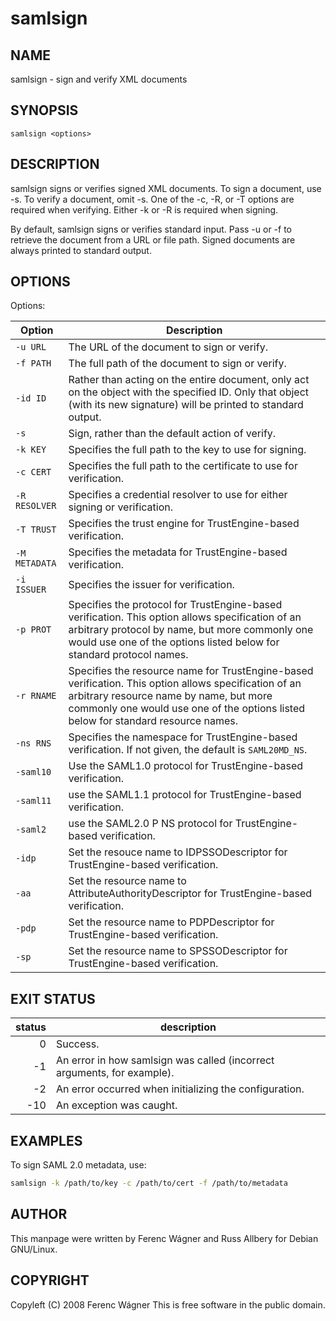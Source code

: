 # samlsign

## NAME

samlsign - sign and verify XML documents


## SYNOPSIS

`samlsign <options>`


## DESCRIPTION

samlsign signs or verifies signed XML documents. To sign a document, use -s. To
verify a document, omit -s. One of the -c, -R, or -T options are required when
verifying. Either -k or -R is required when signing.

By default, samlsign signs or verifies standard input. Pass -u or -f to retrieve
the document from a URL or file path. Signed documents are always printed to
standard output.


## OPTIONS

Options:

| Option        | Description
| ------------- | -----------
| `-u URL`      | The URL of the document to sign or verify.
| `-f PATH`     | The full path of the document to sign or verify.
| `-id ID`      | Rather than acting on the entire document, only act on the object with the specified ID. Only that object (with its new signature) will be printed to standard output.
| `-s`          | Sign, rather than the default action of verify.
| `-k KEY`      | Specifies the full path to the key to use for signing.
| `-c CERT`     | Specifies the full path to the certificate to use for verification.
| `-R RESOLVER` | Specifies a credential resolver to use for either signing or verification.
| `-T TRUST`    | Specifies the trust engine for TrustEngine-based verification.
| `-M METADATA` | Specifies the metadata for TrustEngine-based verification.
| `-i ISSUER`   | Specifies the issuer for verification.
| `-p PROT`     | Specifies the protocol for TrustEngine-based verification. This option allows specification of an arbitrary protocol by name, but more commonly one would use one of the options listed below for standard protocol names.
| `-r RNAME`    | Specifies the resource name for TrustEngine-based verification. This option allows specification of an arbitrary resource name by name, but more commonly one would use one of the options listed below for standard resource names.
| `-ns RNS`     | Specifies the namespace for TrustEngine-based verification. If not given, the default is `SAML20MD_NS`.
| `-saml10`     | Use the SAML1.0 protocol for TrustEngine-based verification.
| `-saml11`     | use the SAML1.1 protocol for TrustEngine-based verification.
| `-saml2`      | use the SAML2.0 P NS protocol for TrustEngine-based verification.
| `-idp`        | Set the resouce name to IDPSSODescriptor for TrustEngine-based verification.
| `-aa`         | Set the resource name to AttributeAuthorityDescriptor for TrustEngine-based verification.
| `-pdp`        | Set the resource name to PDPDescriptor for TrustEngine-based verification.
| `-sp`         | Set the resource name to SPSSODescriptor for TrustEngine-based verification.


## EXIT STATUS

|status | description
|------:| -----------
|     0 | Success.
|    -1 | An error in how samlsign was called (incorrect arguments, for example).
|    -2 | An error occurred when initializing the configuration.
|   -10 | An exception was caught.


## EXAMPLES

To sign SAML 2.0 metadata, use:

```bash
samlsign -k /path/to/key -c /path/to/cert -f /path/to/metadata
```


## AUTHOR

This manpage were written by Ferenc Wágner and Russ Allbery for Debian
GNU/Linux.


## COPYRIGHT

Copyleft (C) 2008 Ferenc Wágner
This is free software in the public domain.
